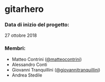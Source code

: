 # gitarhero

### Data di inizio del progetto:
27 ottobre 2018

### Membri:
- Matteo Contrini ([@matteocontrini](https://github.com/matteocontrini))
- Alessandro Conti
- Giovanni Tranquillini ([@giovannitranquillini](https://github.com/giovannitranquillini))
- Andrea Stedile
